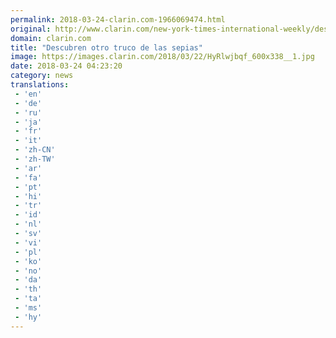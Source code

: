 ```yaml
---
permalink: 2018-03-24-clarin.com-1966069474.html
original: http://www.clarin.com/new-york-times-international-weekly/descubren-truco-sepias_0_ryQEttZcG.html
domain: clarin.com
title: "Descubren otro truco de las sepias"
image: https://images.clarin.com/2018/03/22/HyRlwjbqf_600x338__1.jpg
date: 2018-03-24 04:23:20
category: news
translations: 
 - 'en'
 - 'de'
 - 'ru'
 - 'ja'
 - 'fr'
 - 'it'
 - 'zh-CN'
 - 'zh-TW'
 - 'ar'
 - 'fa'
 - 'pt'
 - 'hi'
 - 'tr'
 - 'id'
 - 'nl'
 - 'sv'
 - 'vi'
 - 'pl'
 - 'ko'
 - 'no'
 - 'da'
 - 'th'
 - 'ta'
 - 'ms'
 - 'hy'
---
```


